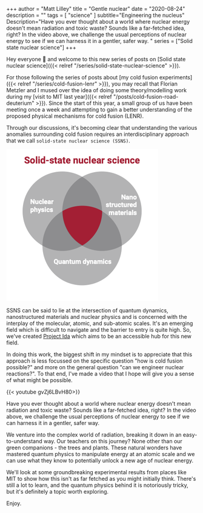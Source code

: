 +++
author = "Matt Lilley"
title = "Gentle nuclear"
date = "2020-08-24"
description = ""
tags = [
    "science"
]
subtitle="Engineering the nucleus"
Description="Have you ever thought about a world where nuclear energy doesn't mean radiation and toxic waste? Sounds like a far-fetched idea, right? In the video above, we challenge the usual perceptions of nuclear energy to see if we can harness it in a gentler, safer way. "
series = ["Solid state nuclear science"]
+++

Hey everyone 👋 and welcome to this new series of posts on [Solid state nuclear science]({{< relref "/series/solid-state-nuclear-science" >}}).

For those following the series of posts about [my cold fusion experiments]({{< relref "/series/cold-fusion-lenr" >}}), you may recall that Florian Metzler and I mused over the idea of doing some theory/modelling work during my [visit to MIT last year]({{< relref "/posts/cold-fusion-road-deuterium" >}}). Since the start of this year, a small group of us have been meeting once a week and attempting to gain a better understanding of the proposed physical mechanisms for cold fusion (LENR). 

Through our discussions, it's becoming clear that understanding the various anomalies surrounding cold fusion requires an interdisciplinary approach that we call `solid-state nuclear science (SSNS)`.

![Solid state nuclear science venn diagram](ida-venn.png)

SSNS can be said to lie at the intersection of quantum dynamics, nanostructured materials and nuclear physics and is concerned with the interplay of the molecular, atomic, and sub-atomic scales. It's an emerging field which is difficult to navigate and the barrier to entry is quite high. So, we've created [Project Ida](https://project-ida.org/) which aims to be an accessible hub for this new field.

In doing this work, the biggest shift in my mindset is to appreciate that this approach is less focussed on the specific question "how is cold fusion possible?" and more on the general question "can we engineer nuclear reactions?". To that end, I've made a video that I hope will give you a sense of what might be possible.

{{< youtube gvZj6LBvH80>}}


Have you ever thought about a world where nuclear energy doesn't mean radiation and toxic waste? Sounds like a far-fetched idea, right? In the video above, we challenge the usual perceptions of nuclear energy to see if we can harness it in a gentler, safer way. 

We venture into the complex world of radiation, breaking it down in an easy-to-understand way. Our teachers on this journey? None other than our green companions - the trees and plants. These natural wonders have mastered quantum physics to manipulate energy at an atomic scale and we can use what they know to potentially unlock a new age of nuclear energy.

We'll look at some groundbreaking experimental results from places like MIT to show how this isn't as far fetched as you might initially think. There's still a lot to learn, and the quantum physics behind it is notoriously tricky, but it's definitely a topic worth exploring.

Enjoy.